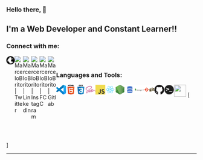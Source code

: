 ### Hello there, 👋

## I'm a Web Developer and Constant Learner!!

### Connect with me:

[<img align="left" alt="MarceloBrito.com" width="22px" src="https://raw.githubusercontent.com/iconic/open-iconic/master/svg/globe.svg" />][website]
[<img align="left" alt="MarceloBrito | Twitter" width="22px" src="https://cdn.jsdelivr.net/npm/simple-icons@v3/icons/twitter.svg" />][twitter]
[<img align="left" alt="MarceloBrito | LinkedIn" width="22px" src="https://cdn.jsdelivr.net/npm/simple-icons@v3/icons/linkedin.svg" />][linkedin]
[<img align="left" alt="MarceloBrito | Instagram" width="22px" src="https://cdn.jsdelivr.net/npm/simple-icons@v3/icons/instagram.svg" />][instagram]
[<img align="left" alt="MarceloBrito | FCC" width="22px" src="https://cdn.jsdelivr.net/npm/simple-icons@3.13.0/icons/freecodecamp.svg" />][fcc]
[<img align="left" alt="MarceloBrito | Gitlab" width="22px" src="https://cdn.jsdelivr.net/npm/simple-icons@3.13.0/icons/gitlab.svg" />][gitlab]

<br />

### Languages and Tools:

[<img align="left" alt="Visual Studio Code" width="26px" src="https://raw.githubusercontent.com/github/explore/80688e429a7d4ef2fca1e82350fe8e3517d3494d/topics/visual-studio-code/visual-studio-code.png" />][vscode]
[<img align="left" alt="HTML5" width="26px" src="https://raw.githubusercontent.com/github/explore/80688e429a7d4ef2fca1e82350fe8e3517d3494d/topics/html/html.png" />][html]
[<img align="left" alt="CSS3" width="26px" src="https://raw.githubusercontent.com/github/explore/80688e429a7d4ef2fca1e82350fe8e3517d3494d/topics/css/css.png" />][css]
[<img align="left" alt="Sass" width="26px" src="https://raw.githubusercontent.com/github/explore/80688e429a7d4ef2fca1e82350fe8e3517d3494d/topics/sass/sass.png" />][sass]
[<img align="left" alt="JavaScript" width="26px" src="https://raw.githubusercontent.com/github/explore/80688e429a7d4ef2fca1e82350fe8e3517d3494d/topics/javascript/javascript.png" />][js]
[<img align="left" alt="React" width="26px" src="https://raw.githubusercontent.com/github/explore/80688e429a7d4ef2fca1e82350fe8e3517d3494d/topics/react/react.png" />][react]
[<img align="left" alt="Node.js" width="26px" src="https://raw.githubusercontent.com/github/explore/80688e429a7d4ef2fca1e82350fe8e3517d3494d/topics/nodejs/nodejs.png" />][nodejs]
[<img align="left" alt="SQL" width="26px" src="https://raw.githubusercontent.com/github/explore/80688e429a7d4ef2fca1e82350fe8e3517d3494d/topics/sql/sql.png" />][sql]
[<img align="left" alt="MongoDB" width="26px" src="https://raw.githubusercontent.com/github/explore/80688e429a7d4ef2fca1e82350fe8e3517d3494d/topics/mongodb/mongodb.png" />][mongodb]
[<img align="left" alt="Git" width="26px" src="https://raw.githubusercontent.com/github/explore/80688e429a7d4ef2fca1e82350fe8e3517d3494d/topics/git/git.png" />][git]
[<img align="left" alt="GitHub" width="26px" src="https://raw.githubusercontent.com/github/explore/78df643247d429f6cc873026c0622819ad797942/topics/github/github.png" />][github]
[<img align="left" alt="Terminal" width="26px" src="https://raw.githubusercontent.com/github/explore/80688e429a7d4ef2fca1e82350fe8e3517d3494d/topics/terminal/terminal.png" />][terminal]
[<img height="32" width="32" src="https://cdn.jsdelivr.net/npm/simple-icons@v3/icons/googlesearchconsole.svg" />][seo]
[<svg width="100" height="100" xmlns="http://www.w3.org/2000/svg">

  <style>
    :root {
      --icon-color: black;
    }
    @media (prefers-color-scheme: dark) {
      :root {
        --icon-color: white;
      }
    }
  </style>
  <circle cx="50" cy="50" r="40" fill="var(--icon-color)" />
</svg>]

---

[website]: https://marcelobrito.firebaseapp.com/
[twitter]: https://twitter.com/86_msb
[instagram]: https://www.instagram.com/marceloow__
[fcc]: https://www.freecodecamp.org/marcelobrito
[gitlab]: https://gitlab.com/marcelosbrito
[linkedin]: https://www.linkedin.com/in/marcelosbrito/
[vscode]: https://code.visualstudio.com/
[html]: https://www.w3schools.com/html/
[css]: https://www.w3schools.com/css/
[sass]: https://sass-lang.com/
[js]: https://developer.mozilla.org/pt-BR/docs/Web/JavaScript
[react]: https://reactjs.org/
[gatsby]: https://www.gatsbyjs.com/
[nodejs]: https://nodejs.org/
[sql]: https://www.microsoft.com/en-us/sql-server/?rtc=1
[mongodb]: https://www.mongodb.com/
[git]: https://git-scm.com/
[github]: https://github.com/
[terminal]: https://www.microsoft.com/en-us/p/windows-terminal/9n0dx20hk701?activetab=pivot:overviewtab
[seo]: https://en.wikipedia.org/wiki/Search_engine_optimization
